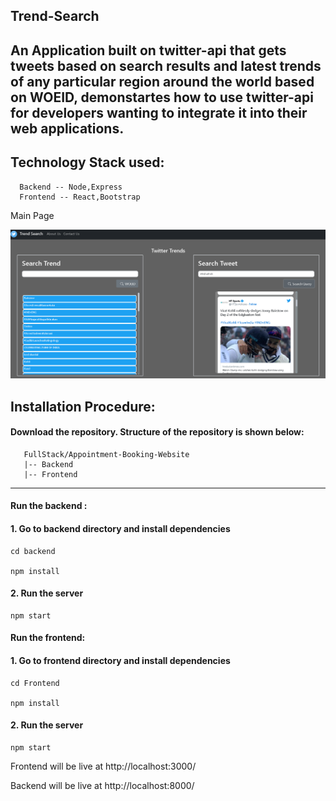 ## **Trend-Search**

An Application built on twitter-api that gets tweets based on search results and latest trends of any particular region around the world based on WOEID, demonstartes how to use twitter-api for developers wanting to integrate it into their web applications.
---
## Technology Stack used:
  
```
  Backend -- Node,Express
  Frontend -- React,Bootstrap
```
 Main Page
 
![Main Page](./images/p1.png)
 
 
## Installation Procedure:

#### Download the repository. Structure of the repository is shown below:

```
   FullStack/Appointment-Booking-Website
   |-- Backend 
   |-- Frontend
```

---

#### **Run the backend :**

#### 1. Go to backend directory and install dependencies

```
cd backend

npm install

```

#### 2. Run the server

```
npm start
```

#### **Run the frontend:**

#### 1. Go to frontend directory and install dependencies

```
cd Frontend

npm install

```

#### 2. Run the server

```
npm start
```

Frontend will be live at http://localhost:3000/

Backend will be live at http://localhost:8000/

